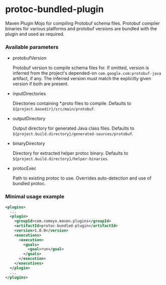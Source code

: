protoc-bundled-plugin
=====================

Maven Plugin Mojo for compiling Protobuf schema files. Protobuf compiler binaries for various platforms and protobuf versions are bundled with the plugin and used as required.

### Available parameters

* protobufVersion

    Protobuf version to compile schema files for. If omitted, version is inferred from the project's depended-on `com.google.com:protobuf-java` artifact, if any.  The inferred version must match the explicitly given version if both are present.

* inputDirectories

    Directories containing *.proto files to compile.  Defaults to `${project.basedir}/src/main/protobuf`.

* outputDirectory

    Output directory for generated Java class files.  Defaults to `${project.build.directory}/generated-sources/protobuf`.

* binaryDirectory

    Directory for extracted helper protoc binary.  Defaults to `${project.build.directory}/helper-binaries`.

* protocExec

    Path to existing protoc to use. Overrides auto-detection and use of bundled protoc.

### Minimal usage example

```xml
<plugins>
  ...
  <plugin>
    <groupId>com.comoyo.maven.plugins</groupId>
    <artifactId>protoc-bundled-plugin</artifactId>
    <version>1.0.0</version>
    <executions>
      <execution>
        <goals>
          <goal>run</goal>
        </goals>
      </execution>
    </executions>
  </plugin>
  ...
</plugins>
```
